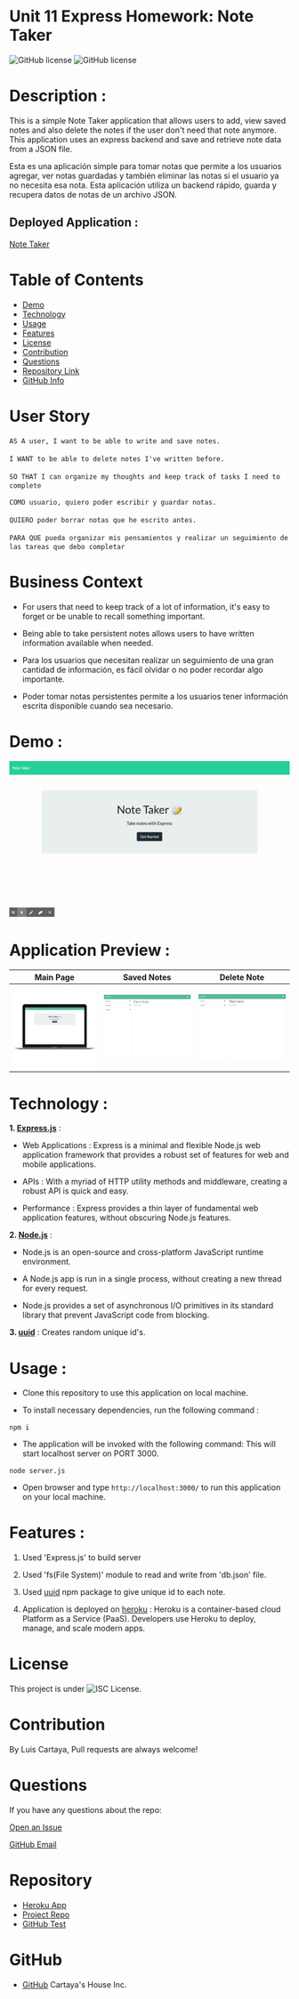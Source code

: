 # Unit 11 Express Homework: Note Taker

![GitHub license](https://img.shields.io/badge/Made%20by-%40cartaya1-orange)
![GitHub license](https://img.shields.io/badge/license-MIT-blue.svg)

# Description :

This is a simple Note Taker application that allows users to add, view saved notes and also delete the notes if the user don't need that note anymore. This application uses an express backend and save and retrieve note data from a JSON file.

Esta es una aplicación simple para tomar notas que permite a los usuarios agregar, ver notas guardadas y también eliminar las notas si el usuario ya no necesita esa nota. Esta aplicación utiliza un backend rápido, guarda y     recupera datos de notas de un archivo JSON.

## Deployed Application :
[Note Taker](https://cartaya1-note-taker.herokuapp.com/)

# Table of Contents
* [Demo](#demo)
* [Technology](#technology)
* [Usage](#usage)
* [Features](#features)
* [License](#license)
* [Contribution](#contribution)
* [Questions](#questions)
* [Repository Link](#Repository)
* [GitHub Info](#GitHub)

# User Story

```
AS A user, I want to be able to write and save notes.

I WANT to be able to delete notes I've written before.

SO THAT I can organize my thoughts and keep track of tasks I need to complete
```

```
COMO usuario, quiero poder escribir y guardar notas.

QUIERO poder borrar notas que he escrito antes.

PARA QUE pueda organizar mis pensamientos y realizar un seguimiento de las tareas que debo completar
```

# Business Context

* For users that need to keep track of a lot of information, it's easy to forget or be unable to recall something important. 

* Being able to take persistent notes allows users to have written information available when needed.

* Para los usuarios que necesitan realizar un seguimiento de una gran cantidad de información, es fácil olvidar o no poder recordar algo importante.

* Poder tomar notas persistentes permite a los usuarios tener información escrita disponible cuando sea necesario.

# Demo :
![Note Taker](public/assets/images/NoteTaker.gif)

# Application Preview : 

|Main Page|Saved Notes|Delete Note
|--|--|--
|![Main Page](public/assets/images/NoteTaker.png)|![Saved Notes](public/assets/images/SavedNotes.png)|![Delete Note](public/assets/images/DeleteNote.png)

# Technology :

**1. [Express.js](https://expressjs.com/)** :

* Web Applications : Express is a minimal and flexible Node.js web application framework that provides a robust set of features for web and mobile applications.

* APIs : With a myriad of HTTP utility methods and middleware, creating a robust API is quick and easy.

* Performance : Express provides a thin layer of fundamental web application features, without obscuring Node.js features.

**2. [Node.js](https://nodejs.org/en/)** : 

* Node.js is an open-source and cross-platform JavaScript runtime environment. 

* A Node.js app is run in a single process, without creating a new thread for every request. 

* Node.js provides a set of asynchronous I/O primitives in its standard library that prevent JavaScript code from blocking.

**3. [uuid](https://www.npmjs.com/package/uuid)** : Creates random unique id's.

# Usage :

* Clone this repository to use this application on local machine.

* To install necessary dependencies, run the following command :

```
npm i
```

* The application will be invoked with the following command: This will start localhost server on PORT 3000.

```
node server.js
```

* Open browser and type `http://localhost:3000/` to run this application on your local machine.

# Features :

1. Used 'Express.js' to build server

2. Used 'fs(File System)' module to read and write from 'db.json' file.

3. Used [uuid](https://www.npmjs.com/package/uuid) npm package to give unique id to each note.

4. Application is deployed on [heroku](https://www.heroku.com/) : Heroku is a container-based cloud Platform as a Service (PaaS). Developers use Heroku to deploy, manage, and scale modern apps.

# License

This project is under ![ISC License](https://img.shields.io/badge/license-ISC-green).

# Contribution

By Luis Cartaya, Pull requests are always welcome!

# Questions
If you have any questions about the repo: 

[Open an Issue](https://github.com/cartaya1/Note-Taker/issues)

[GitHub Email](cartaya1@msn.com)

# Repository
- [Heroku App](https://cartaya1-note-taker.herokuapp.com/)
- [Project Repo](https://github.com/cartaya1/Note-Taker)
- [GitHub Test](https://cartaya1.github.io/Note-Taker/)

# GitHub
- [GitHub](https://github.com/cartaya1) Cartaya's House Inc.